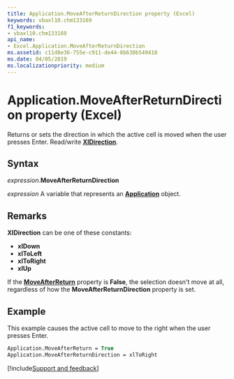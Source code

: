 ```yaml
---
title: Application.MoveAfterReturnDirection property (Excel)
keywords: vbaxl10.chm133169
f1_keywords:
- vbaxl10.chm133169
api_name:
- Excel.Application.MoveAfterReturnDirection
ms.assetid: c11d8e36-755e-c911-de44-8b630b549418
ms.date: 04/05/2019
ms.localizationpriority: medium
---
```



# Application.MoveAfterReturnDirection property (Excel)

Returns or sets the direction in which the active cell is moved when the user presses Enter. Read/write **[XlDirection](Excel.XlDirection.md)**.


## Syntax

_expression_.**MoveAfterReturnDirection**

_expression_ A variable that represents an **[Application](Excel.Application(object).md)** object.


## Remarks

**XlDirection** can be one of these constants:

- **xlDown**
- **xlToLeft**
- **xlToRight**
- **xlUp**

If the **[MoveAfterReturn](Excel.Application.MoveAfterReturn.md)** property is **False**, the selection doesn't move at all, regardless of how the **MoveAfterReturnDirection** property is set.


## Example

This example causes the active cell to move to the right when the user presses Enter.

```vb
Application.MoveAfterReturn = True 
Application.MoveAfterReturnDirection = xlToRight
```




[!include[Support and feedback](~/includes/feedback-boilerplate.md)]
